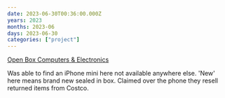 ```yaml
---
date: 2023-06-30T00:36:00.000Z
years: 2023
months: 2023-06
days: 2023-06-30
categories: ["project"]
---
```

[Open Box Computers & Electronics](https://openbox.ca/collections/apple-iphones)

Was able to find an iPhone mini here not available anywhere else. 'New' here means brand new sealed in box. Claimed over the phone they resell returned items from Costco.
